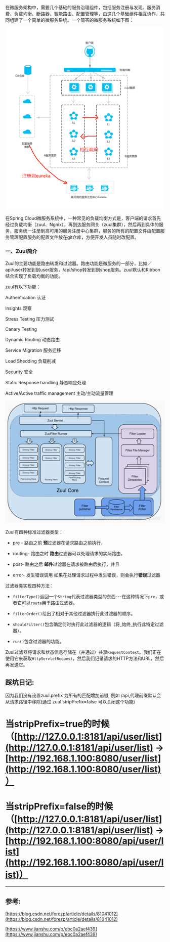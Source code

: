 在微服务架构中，需要几个基础的服务治理组件，包括服务注册与发现、服务消费、负载均衡、断路器、智能路由、配置管理等，由这几个基础组件相互协作，共同组建了一个简单的微服务系统。一个简答的微服务系统如下图：

![](/assets/微信截图_20190802084710.png)

在Spring Cloud微服务系统中，一种常见的负载均衡方式是，客户端的请求首先经过负载均衡（zuul、Ngnix），再到达服务网关（zuul集群），然后再到具体的服务，服务统一注册到高可用的服务注册中心集群，服务的所有的配置文件由配置服务管理配置服务的配置文件放在git仓库，方便开发人员随时改配置。

### 一、Zuul简介

Zuul的主要功能是路由转发和过滤器。路由功能是微服务的一部分，比如／api/user转发到到user服务，/api/shop转发到到shop服务。zuul默认和Ribbon结合实现了负载均衡的功能。

zuul有以下功能：

Authentication   认证

Insights  观察

Stress Testing   压力测试

Canary Testing

Dynamic Routing  动态路由

Service Migration 服务迁移

Load Shedding  负载削减

Security 安全

Static Response handling 静态响应处理

Active/Active traffic management 主动/主动流量管理

![](/assets/微信截图_20190802085208.png)

Zuul有四种标准过滤器类型：

* pre - 路由之前            **预**过滤器在请求路由之前执行，

* routing- 路由之时      **路由**过滤器可以处理请求的实际路由，

* post-  路由之后         **邮件**过滤器在请求被路由后执行，并且

* error-  发生错误调用        如果在处理请求过程中发生错误，则会执行**错误**过滤器

过滤器类实现四种方法：

* `filterType()`返回一个`String`代表过滤器类型的东西---在这种情况下`pre`，或者它可以`route`用于路由过滤器。

* `filterOrder()`给出了相对于其他过滤器执行此过滤器的顺序。

* `shouldFilter()`包含确定何时执行此过滤器的逻辑（将_始终_执行此特定过滤器）。

* `run()`包含过滤器的功能。

Zuul过滤器将请求和状态信息存储在（并通过）共享`RequestContext`。我们正在使用它来获取`HttpServletRequest`，然后我们记录请求的HTTP方法和URL，然后再发送它。

## 踩坑日记:

因为我们没有设置zuul.prefix 为所有的匹配增加前缀, 例如 /api,代理前缀默认会从请求路径中移除\(通过 zuul.stripPrefix=false 可以关闭这个功能\)

# 当stripPrefix=true的时候 （[http://127.0.0.1:8181/api/user/list](http://127.0.0.1:8181/api/user/list) -&gt;[http://192.168.1.100:8080/user/list](http://192.168.1.100:8080/user/list)）

# 当stripPrefix=false的时候（[http://127.0.0.1:8181/api/user/list](http://127.0.0.1:8181/api/user/list) -&gt;[http://192.168.1.100:8080/api/user/list](http://192.168.1.100:8080/api/user/list)）

---

## 参考:

[https://blog.csdn.net/forezp/article/details/81041012](https://blog.csdn.net/forezp/article/details/81041012)

[https://www.jianshu.com/p/ebc0a2aef439](https://www.jianshu.com/p/ebc0a2aef439)

